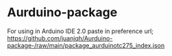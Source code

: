 # Aurduino-package
For using in Arduino IDE 2.0
paste in preference url; https://github.com/juanjqh/Aurduino-package-/raw/main/package_aurduinotc275_index.json

